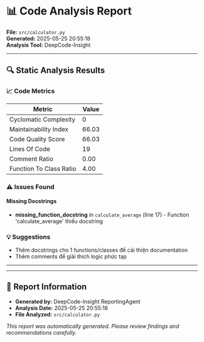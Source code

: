 # 📊 Code Analysis Report

**File:** `src/calculator.py`  
**Generated:** 2025-05-25 20:55:18  
**Analysis Tool:** DeepCode-Insight  

---

## 🔍 Static Analysis Results

### 📈 Code Metrics

| Metric | Value |
|--------|-------|
| Cyclomatic Complexity | 0 |
| Maintainability Index | 66.03 |
| Code Quality Score | 66.03 |
| Lines Of Code | 19 |
| Comment Ratio | 0.00 |
| Function To Class Ratio | 4.00 |


### ⚠️ Issues Found

#### Missing Docstrings

- **missing_function_docstring** in `calculate_average` (line 17) - Function 'calculate_average' thiếu docstring

### 💡 Suggestions

- Thêm docstrings cho 1 functions/classes để cải thiện documentation
- Thêm comments để giải thích logic phức tạp

---

---

## 📝 Report Information

- **Generated by:** DeepCode-Insight ReportingAgent
- **Analysis Date:** 2025-05-25 20:55:18
- **File Analyzed:** `src/calculator.py`

*This report was automatically generated. Please review findings and recommendations carefully.*